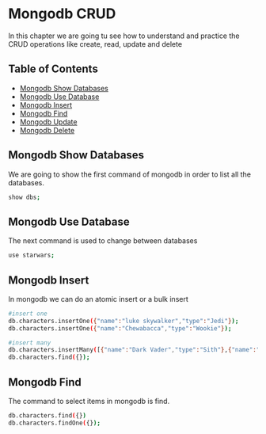 # Mongodb CRUD
In this chapter we are going tu see how to understand and practice the CRUD operations like create, read, update and delete

## Table of Contents
* [Mongodb Show Databases](#mongodb_show_databases)
* [Mongodb Use Database](#mongodb_use_database)
* [Mongodb Insert](#mongodb_insert)
* [Mongodb Find](#mongodb_find)
* [Mongodb Update](#mongodb_update)
* [Mongodb Delete](#mongodb_delete)

## Mongodb Show Databases
We are going to show the first command of mongodb in order to list all the databases.

```sh
show dbs;
```

## Mongodb Use Database
The next command is used to change between databases

```sh
use starwars;
```

## Mongodb Insert
In mongodb we can do an atomic insert or a bulk insert

```sh
#insert one
db.characters.insertOne({"name":"luke skywalker","type":"Jedi"});
db.characters.insertOne({"name":"Chewabacca","type":"Wookie"});

#insert many
db.characters.insertMany([{"name":"Dark Vader","type":"Sith"},{"name":"C3PO","type":"Robot"}])
db.characters.find({});
```

## Mongodb Find
The command to select items in mongodb is find.

```sh
db.characters.find({})
db.characters.findOne({});
```